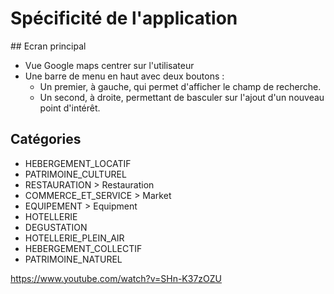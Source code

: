 # Spécificité de l'application

## Ecran principal

- Vue Google maps centrer sur l'utilisateur
- Une barre de menu en haut avec deux boutons :
    - Un premier, à gauche, qui permet d'afficher le champ de recherche.
    - Un second, à droite, permettant de basculer sur l'ajout d'un nouveau point d'intérêt.


## Catégories

- HEBERGEMENT_LOCATIF
- PATRIMOINE_CULTUREL
- RESTAURATION > Restauration
- COMMERCE_ET_SERVICE > Market
- EQUIPEMENT > Equipment
- HOTELLERIE
- DEGUSTATION
- HOTELLERIE_PLEIN_AIR
- HEBERGEMENT_COLLECTIF
- PATRIMOINE_NATUREL


https://www.youtube.com/watch?v=SHn-K37zOZU